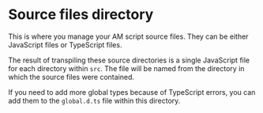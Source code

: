 # Source files directory

This is where you manage your AM script source files. They can be either JavaScript files or TypeScript files.

The result of transpiling these source directories is a single JavaScript file for each directory within `src`. The file will be named from the directory in which the source files were contained.

If you need to add more global types because of TypeScript errors, you can add them to the `global.d.ts` file within this directory.
